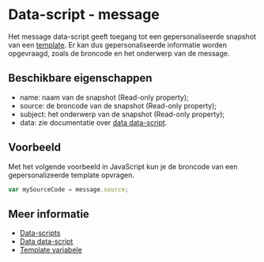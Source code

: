 # Data-script - message

Het message data-script geeft toegang tot een gepersonaliseerde snapshot van een
[template](./followups-scripting-template). Er kan dus gepersonaliseerde informatie
worden opgevraagd, zoals de broncode en het onderwerp van de message. 


## Beschikbare eigenschappen

* name: 	naam van de snapshot (Read-only property);
* source: 	de broncode van de snapshot (Read-only property);
* subject: 	het onderwerp van de snapshot (Read-only property);
* data: 	zie documentatie over [data data-script](./followups-scripting-data).


## Voorbeeld

Met het volgende voorbeeld in JavaScript kun je de broncode van een gepersonalizeerde template opvragen.

```javascript
var mySourceCode = message.source;
```


## Meer informatie

* [Data-scripts](./followups-scripting)
* [Data data-script](./followups-scripting-data)
* [Template variabele](./followups-scripting-template)